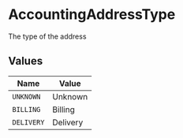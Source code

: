 # AccountingAddressType

The type of the address


## Values

| Name       | Value      |
| ---------- | ---------- |
| `UNKNOWN`  | Unknown    |
| `BILLING`  | Billing    |
| `DELIVERY` | Delivery   |
